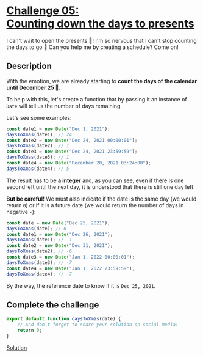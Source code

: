 # [Challenge 05:](https://adventjs.dev/challenges/05)<br>[Counting down the days to presents](https://adventjs.dev/challenges/05)

I can't wait to open the presents 🎁! I'm so nervous that I can't stop counting the days to go 🤣 Can you help me by creating a schedule? Come on!

## Description

With the emotion, we are already starting to **count the days of the calendar until December 25 📆**.

To help with this, let's create a function that by passing it an instance of `Date` will tell us the number of days remaining.

Let's see some examples:

```javascript
const date1 = new Date("Dec 1, 2021");
daysToXmas(date1); // 24
const date2 = new Date("Dec 24, 2021 00:00:01");
daysToXmas(date2); // 1
const date3 = new Date("Dec 24, 2021 23:59:59");
daysToXmas(date3); // 1
const date4 = new Date("December 20, 2021 03:24:00");
daysToXmas(date4); // 5
```

The result has to be **a integer** and, as you can see, even if there is one second left until the next day, it is understood that there is still one day left.

**But be careful!** We must also indicate if the date is the same day (we would return `0`) or if it is a future date (we would return the number of days in negative `-`):

```javascript
const date = new Date("Dec 25, 2021");
daysToXmas(date); // 0
const date1 = new Date("Dec 26, 2021");
daysToXmas(date1); // -1
const date2 = new Date("Dec 31, 2021");
daysToXmas(date2); // -6
const date3 = new Date("Jan 1, 2022 00:00:01");
daysToXmas(date3); // -7
const date4 = new Date("Jan 1, 2022 23:59:59");
daysToXmas(date4); // -7
```

By the way, the reference date to know if it is `Dec 25, 2021`.

## Complete the challenge

```javascript
export default function daysToXmas(date) {
	// And don't forget to share your solution on social media!
	return 0;
}
```

[Solution](./js/script.js)
